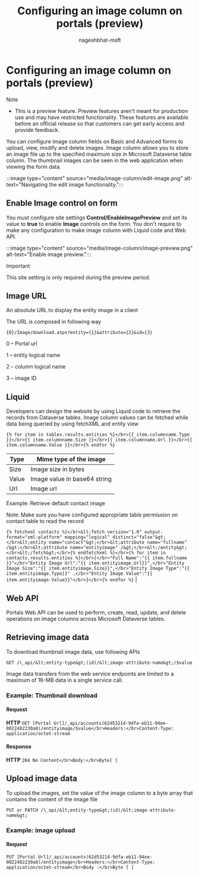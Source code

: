 ﻿---
title: Configuring an image column on portals (preview)
description: Learn how to configure an image column on portals.
author: nageshbhat-msft

ms.topic: conceptual
ms.custom: 
ms.date: 04/05/2022
ms.subservice: portals
ms.author: nabha
ms.reviewer: ndoelman
contributors:
    - ProfessorKendrick
---
# Configuring an image column on portals (preview)

>[!NOTE]
> - This is a preview feature.  Preview features aren't meant for production use and may have restricted functionality. These features are available before an official release so that customers can get early access and provide feedback.

You can configure image column fields on Basic and Advanced forms to upload, view, modify and delete images. Image column allows you to store an image file up to the specified maximum size in Microsoft Dataverse table column. The thumbnail images can be seen in the web application when viewing the form data.

:::image type="content" source="media/image-column/edit-image.png" alt-text="Navigating the edit image functionality.":::

## Enable Image control on form

You must configure site settings **Control/EnableImagePreview** and set its value to **true** to enable **Image** controls on the form. You don't require to make any configuration to make image column with Liquid code and Web API.

:::image type="content" source="media/image-column/image-preview.png" alt-text="Enable image preview.":::

>[!IMPORTANT]
> This site setting is only required during the preview period.

## Image URL

An absolute URL to display the entity image in a client

The URL is composed in following way

 ```{0}/Image/download.aspx?entity={1}&attribute={2}&id={3}``` 

0 – Portal url

1 – entity logical name

2 – column logical name

3 – image ID

## Liquid

Developers can design the website by using Liquid code to retrieve the records from Dataverse tables. Image column values can be fetched while data being queried by using fetchXML and entity view

```{% for item in tables.results.entities %}</br>{{ item.columnname.Type }}</br>{{ item.columnname.Size }}</br>{{ item.columnname.Url }}</br>{{ item.columnname.Value }}</br>{% endfor %}```

| Type  | Mime type of the image       |
|-------|------------------------------|
| Size  | Image size in bytes          |
| Value | Image value in base64 string |
| Url   | Image url                    |

Example: Retrieve default contact image

Note: Make sure you have configured appropriate table permission on contact table to read the record

```{% fetchxml contacts %}</br>&lt;fetch version="1.0" output-format="xml-platform" mapping="logical" distinct="false"&gt;</br>&lt;entity name="contact"&gt;</br>&lt;attribute name="fullname" /&gt;</br>&lt;attribute name="entityimage" /&gt;</br>&lt;/entity&gt;</br>&lt;/fetch&gt;</br>{% endfetchxml %}</br>{% for item in contacts.results.entities %}</br>{</br>"Full Name":"{{ item.fullname }}"</br>"Entity Image Url":"{{ item.entityimage.Url}}",</br>"Entity Image Size":"{{ item.entityimage.Size}}",</br>"Entity Image Type":"{{ item.entityimage.Type}}" ,</br>"Entity Image Value":"{{ item.entityimage.Value}}"</br>}</br>{% endfor %}``` |


## Web API

Portals Web API can be used to perform, create, read, update, and delete operations on image columns across Microsoft Dataverse tables.

## Retrieving image data

To download thumbnail image data, use following APIs

```GET /\_api/&lt;entity-type&gt;(id)/&lt;image-attribute-name&gt;/$value```

Image data transfers from the web service endpoints are limited to a maximum of 16-MB data in a single service call.

### Example: Thumbnail download

#### Request

**HTTP** 
```GET [Portal Url]/_api/accounts(62d53214-9dfa-eb11-94ee-0022482230a8)/entityimage/$value</br>Headers:</br>Content-Type: application/octet-stream``` 

#### Response

**HTTP**
```204 No Content</br>Body:</br>Byte[ ]```

## Upload image data

To upload the images, set the value of the image column to a byte array that contains the content of the image file

```PUT or PATCH /\_api/&lt;entity-type&gt;(id)/&lt;image-attribute-name&gt;```

### Example: image upload

#### Request

```PUT [Portal Url]/_api/accounts(62d53214-9dfa-eb11-94ee-0022482230a8)/entityimage</br>Headers:</br>Content-Type: application/octet-stream</br>Body :</br>Byte [ ]```